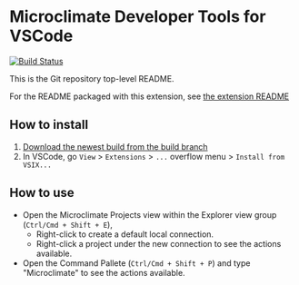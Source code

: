 # Microclimate Developer Tools for VSCode

[![Build Status](https://travis.ibm.com/dev-ex/microclimate-vscode.svg?token=jLZpzPrJozeLHsb1tpsR&branch=master)](https://travis.ibm.com/dev-ex/microclimate-vscode)

This is the Git repository top-level README.

For the README packaged with this extension, see [the extension README](https://github.ibm.com/dev-ex/microclimate-vscode/tree/master/dev/README.md)

## How to install
1. [Download the newest build from the build branch](https://github.ibm.com/dev-ex/microclimate-vscode/raw/build/MicroclimateTools-0.0.1.vsix)
2. In VSCode, go `View` > `Extensions` > `...` overflow menu > `Install from VSIX...`

## How to use
- Open the Microclimate Projects view within the Explorer view group (`Ctrl/Cmd + Shift + E`),
    - Right-click to create a default local connection.
    - Right-click a project under the new connection to see the actions available.
- Open the Command Pallete (`Ctrl/Cmd + Shift + P`) and type "Microclimate" to see the actions available.